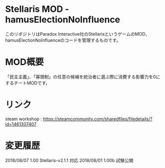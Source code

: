 # Stellaris MOD - hamusElectionNoInfluence
このリポジトリはParadox Interactive社のStellarisというゲームのMOD、hamusElectionNoInfluenceのコードを管理するものです。 

#  MOD概要
「民主主義」、「寡頭制」の任意の候補を統治者に選ぶ際に消費する影響力を0にするチートMODです。

# リンク
steam workshop : https://steamcommunity.com/sharedfiles/filedetails/?id=1461307407   

# 変更履歴
2018/08/07  1.00  Stellaris-v2.1.1 対応
2018/08/01  1.00b 試験公開
